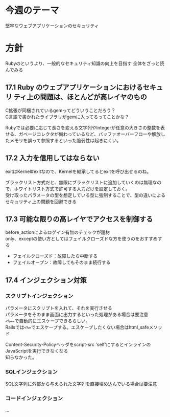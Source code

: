 # 今週のテーマ
堅牢なウェブアプリケーションのセキュリティ

# 方針
Rubyのというより、一般的なセキュリティ知識の向上を目指す
全体をざっと読んでみる

## 17.1 Ruby のウェブアプリケーションにおけるセキュリ ティ上の問題は、ほとんどが高レイヤのもの
C拡張が同梱されているgemってどういうことだろう？  
C言語で書かれたライブラリがgemに入ってるってことかな？  

Rubyでは必要に応じて長さを変える文字列やIntegerが任意の大きさの整数を表せる、ガベージコレクタが備わっているなど、バッファオーバーフローや解放したメモリを誤って参照するといった脆弱性は起きにくい。

## 17.2 入力を信用してはならない
exitはKernel#exitなので、Kernelを継承してるとexitを呼び出せるのね。  

ブラックリスト方式だと、無限にブラックリストに追加していくのは無理なので、ホワイトリスト方式で許可する入力だけを設定しておく。  
受け取ったパラメータの型を想定している型に強制することで、型の違いによるセキュリティ上の問題を回避できる  

## 17.3 可能な限りの高レイヤでアクセスを制御する

before_actionによるログイン有無のチェックが題材  
only、exceptの使い方としてはフェイルクローズドな方を使うのをおすすめする  

- フェイルクローズド：故障したら中断する  
- フェイルオープン：故障してもそのまま続行する

## 17.4 インジェクション対策

### スクリプトインジェクション
パラメータにスクリプトを入れて、それを実行させる  
パラメータをそのまま画面に出力するといった処理がある場合は要注意  
`<%==`で自動的にエスケープできるらしい。  
Railsでは`<%=`でエスケープする。エスケープしたくない場合はhtml_safeメソッド  

Content-Security-Policyヘッダをscript-src 'self'にするとインラインのJavaScriptを実行できなくなる  
知らなかった。

### SQLインジェクション
SQL文字列に外部から与えられた文字列を直接埋め込んでいる場合は要注意

### コードインジェクション
...



